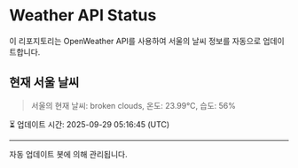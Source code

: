 
# Weather API Status

이 리포지토리는 OpenWeather API를 사용하여 서울의 날씨 정보를 자동으로 업데이트합니다.

## 현재 서울 날씨
> 서울의 현재 날씨: broken clouds, 온도: 23.99°C, 습도: 56%

⏳ 업데이트 시간: 2025-09-29 05:16:45 (UTC)

---
자동 업데이트 봇에 의해 관리됩니다.
